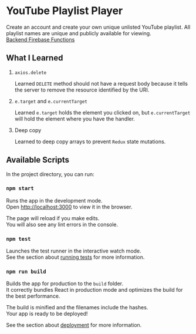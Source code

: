 # YouTube Playlist Player

Create an account and create your own unique unlisted YouTube playlist. All playlist names are unique and publicly available for viewing.
<br/>
[Backend Firebase Functions](https://github.com/Neveon/youtube-playlists-firebase-functions)

## What I Learned

1. `axios.delete`

   Learned `DELETE` method should not have a request body because it tells the server to remove the resource identified by the URI.

2. `e.target` and `e.currentTarget`

   Learned `e.target` holds the element you clicked on, but `e.currentTarget` will hold the element where you have the handler.

3. Deep copy

   Learned to deep copy arrays to prevent `Redux` state mutations.

## Available Scripts

In the project directory, you can run:

### `npm start`

Runs the app in the development mode.<br>
Open [http://localhost:3000](http://localhost:3000) to view it in the browser.

The page will reload if you make edits.<br>
You will also see any lint errors in the console.

### `npm test`

Launches the test runner in the interactive watch mode.<br>
See the section about [running tests](https://facebook.github.io/create-react-app/docs/running-tests) for more information.

### `npm run build`

Builds the app for production to the `build` folder.<br>
It correctly bundles React in production mode and optimizes the build for the best performance.

The build is minified and the filenames include the hashes.<br>
Your app is ready to be deployed!

See the section about [deployment](https://facebook.github.io/create-react-app/docs/deployment) for more information.
